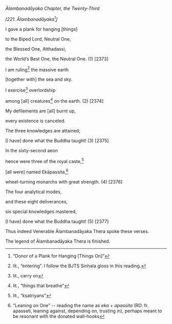 *Ālambanadāyaka Chapter, the Twenty-Third*

*\[221. Ālambanadāyaka*[^1]*\]*

I gave a plank for hanging \[things\]

to the Biped Lord, Neutral One,

the Blessed One, Atthadassi,

the World’s Best One, the Neutral One. (1) \[2373\]

I am ruling[^2] the massive earth

\[together with\] the sea and sky.

I exercise[^3] overlordship

among \[all\] creatures[^4] on the earth. (2) \[2374\]

My defilements are \[all\] burnt up,

every existence is canceled.

The three knowledges are attained;

\[I have\] done what the Buddha taught! (3) \[2375\]

In the sixty-second aeon

hence were three of the royal caste,[^5]

\[all were\] named Ekāpassita,[^6]

wheel-turning monarchs with great strength. (4) \[2376\]

The four analytical modes,

and these eight deliverances,

six special knowledges mastered,

\[I have\] done what the Buddha taught! (5) \[2377\]

Thus indeed Venerable Ālambanadāyaka Thera spoke these verses.

The legend of Ālambanadāyaka Thera is finished.

[^1]: “Donor of a Plank for Hanging \[Things On\]”

[^2]: lit., “entering”. I follow the BJTS Sinhala gloss in this reading.

[^3]: lit., carry on

[^4]: lit., “things that breathe”

[^5]: lit., “kṣatriyans”

[^6]: “Leaning on One” -- reading the name as *eka* + *apassita* (RD:
    fr. apasseti, leaning against, depending on, trusting in), perhaps
    meant to be resonant with the donated wall-hooks
